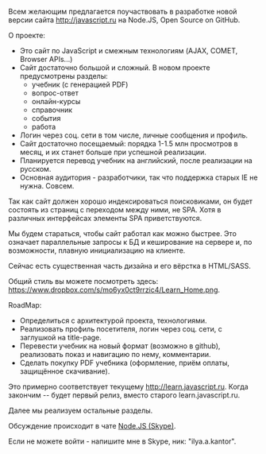 Всем желающим предлагается поучаствовать в разработке новой версии сайта http://javascript.ru на Node.JS, Open Source on GitHub.

О проекте:

* Это сайт по JavaScript и смежным технологиям (AJAX, COMET, Browser APIs...)
* Сайт достаточно большой и сложный. В новом проекте предусмотрены разделы: 
    * учебник (с генерацией PDF)
    * вопрос-ответ
    * онлайн-курсы
    * справочник
    * события 
    * работа
* Логин через соц. сети в том числе, личные сообщения и профиль.
* Сайт достаточно посещаемый: порядка 1-1.5 млн просмотров в месяц, и их станет больше при успешной реализации.
* Планируется перевод учебник на английский, после реализации на русском.
* Основная аудитория - разработчики, так что поддержка старых IE не нужна. Совсем.

Так как сайт должен хорошо индексироваться поисковиками, он будет состоять из страниц с переходом между ними, не SPA. Хотя в различных интерфейсах элементы SPA приветствуются.

Мы будем стараться, чтобы сайт работал как можно быстрее. Это означает параллельные запросы к БД и кеширование на сервере и, по возможности, плавную инициализацию на клиенте.


Сейчас есть существенная часть дизайна и его вёрстка в HTML/SASS.

Общий стиль вы можете посмотреть здесь: https://www.dropbox.com/s/mo6yx0ct9rrzic4/Learn_Home.png.

RoadMap:

* Определиться с архитектурой проекта, технологиями.
* Реализовать профиль посетителя, логин через соц. сети, с заглушкой на title-page.
* Перевести учебник на новый формат (возможно в github), реализовать показ и навигацию по нему, комментарии.
* Сделать покупку PDF учебника (оформление, приём оплаты, защищённое скачивание).

Это примерно соответствует текущему http://learn.javascript.ru. Когда закончим -- будет первый релиз, вместо старого learn.javascript.ru.

Далее мы реализуем остальные разделы.

Обсуждение происходит в чате <a href="http://bit.ly/nodejs-ua">Node.JS (Skype)</a>.

Если не можете войти - напишите мне в Skype, ник: "ilya.a.kantor".




